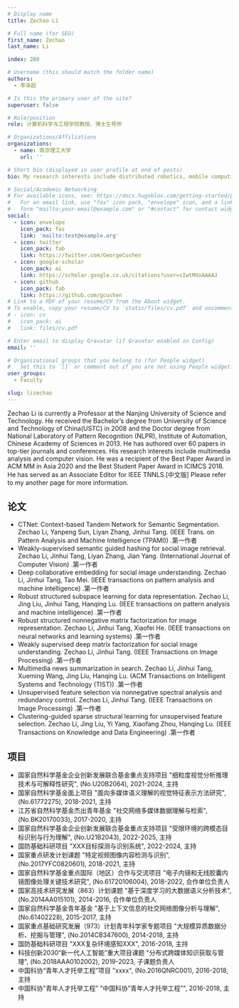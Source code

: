 ```yaml
---
# Display name
title: Zechao Li

# Full name (for SEO)
first_name: Zechao
last_name: Li

index: 200

# Username (this should match the folder name)
authors:
  - 李泽超

# Is this the primary user of the site?
superuser: false

# Role/position
role: 计算机科学与工程学院教授、博士生导师

# Organizations/Affiliations
organizations:
  - name: 南京理工大学
    url: ''

# Short bio (displayed in user profile at end of posts)
bio: My research interests include distributed robotics, mobile computing and programmable matter.

# Social/Academic Networking
# For available icons, see: https://docs.hugoblox.com/getting-started/page-builder/#icons
#   For an email link, use "fas" icon pack, "envelope" icon, and a link in the
#   form "mailto:your-email@example.com" or "#contact" for contact widget.
social:
  - icon: envelope
    icon_pack: fas
    link: 'mailto:test@example.org'
  - icon: twitter
    icon_pack: fab
    link: https://twitter.com/GeorgeCushen
  - icon: google-scholar
    icon_pack: ai
    link: https://scholar.google.co.uk/citations?user=sIwtMXoAAAAJ
  - icon: github
    icon_pack: fab
    link: https://github.com/gcushen
# Link to a PDF of your resume/CV from the About widget.
# To enable, copy your resume/CV to `static/files/cv.pdf` and uncomment the lines below.
# - icon: cv
#   icon_pack: ai
#   link: files/cv.pdf

# Enter email to display Gravatar (if Gravatar enabled in Config)
email: ''

# Organizational groups that you belong to (for People widget)
#   Set this to `[]` or comment out if you are not using People widget.
user_groups:
  - Faculty

slug: lizechao
---
```


Zechao Li is currently a Professor at the Nanjing University of Science and Technology. He received the Bachelor’s degree from University of Science and Technology of China(USTC) in 2008 and the Doctor degree from National Laboratory of Pattern Recognition (NLPR), Institute of Automation, Chinese Academy of Sciences in 2013. He has authored over 60 papers in top-tier journals and conferences. His research interests include multimedia analysis and computer vision. He was a recipient of the Best Paper Award in ACM MM in Asia 2020 and the Best Student Paper Award in ICIMCS 2018. He has served as an Associate Editor for IEEE TNNLS.[中文版] Please refer to my another page for more information. 

## 论文
- CTNet: Context-based Tandem Network for Semantic Segmentation. Zechao Li, Yanpeng Sun, Liyan Zhang, Jinhui Tang. (IEEE Trans. on Pattern Analysis and Machine Intelligence (TPAMI)) .第一作者
- Weakly-supervised semantic guided hashing for social image retrieval. Zechao Li, Jinhui Tang, Liyan Zhang, Jian Yang. (International Journal of Computer Vision) .第一作者
- Deep collaborative embedding for social image understanding. Zechao Li, Jinhui Tang, Tao Mei. (IEEE transactions on pattern analysis and machine intelligence) .第一作者
- Robust structured subspace learning for data representation. Zechao Li, Jing Liu, Jinhui Tang, Hanqing Lu. (IEEE transactions on pattern analysis and machine intelligence) .第一作者
- Robust structured nonnegative matrix factorization for image representation. Zechao Li, Jinhui Tang, Xiaofei He. (IEEE transactions on neural networks and learning systems) .第一作者
- Weakly supervised deep matrix factorization for social image understanding. Zechao Li, Jinhui Tang. (IEEE Transactions on Image Processing) .第一作者
- Multimedia news summarization in search. Zechao Li, Jinhui Tang, Xueming Wang, Jing Liu, Hanqing Lu. (ACM Transactions on Intelligent Systems and Technology (TIST)) .第一作者
- Unsupervised feature selection via nonnegative spectral analysis and redundancy control. Zechao Li, Jinhui Tang. (IEEE Transactions on Image Processing) .第一作者
- Clustering-guided sparse structural learning for unsupervised feature selection. Zechao Li, Jing Liu, Yi Yang, Xiaofang Zhou, Hanqing Lu. (IEEE Transactions on Knowledge and Data Engineering) .第一作者

## 项目
- 国家自然科学基金企业创新发展联合基金重点支持项目 "细粒度视觉分析推理技术与可解释性研究", (No.U20B2064), 2021-2024, 主持
- 国家自然科学基金面上项目 "面向多媒体语义理解的视觉特征表示方法研究", (No.61772275), 2018-2021, 主持
- 江苏省自然科学基金杰出青年基金 "社交网络多媒体数据理解与检索", (No.BK20170033), 2017-2020, 主持
- 国家自然科学基金企业创新发展联合基金重点支持项目 "受限环境的跨模态目标识别与行为理解", (No.U21B2043), 2022-2025, 主持
- 国防基础科研项目 "XXX目标探测与识别系统", 2022-2024, 主持
- 国家重点研发计划课题 "特定视频图像内容检测与识别", (No.2017YFC0820601), 2018-2021, 主持
- 国家自然科学基金重点国际（地区）合作与交流项目 "电子内镜和无线胶囊内镜图像处理关键技术研究", (No.61720106004), 2018-2022, 合作单位负责人
- 国家高技术研究发展（863）计划课题 "基于深度学习的大数据语义分析技术", (No.2014AA015101), 2014-2016, 合作单位负责人
- 国家自然科学基金青年基金 "基于上下文信息的社交网络图像分析与理解", (No.61402228), 2015-2017, 主持
- 国家重点基础研究发展（973）计划青年科学家专题项目 "大规模异质数据分析、挖掘与管理", (No.2014CB347600), 2014-2018, 主持
- 国防基础科研项目 "XXX复杂环境感知XXX", 2016-2018, 主持
- 科技创新2030“新一代人工智能”重大项目课题 "分布式跨媒体知识获取与管理", (No.2018AAA0102002), 2019-2023, 子课题负责人
- 中国科协“青年人才托举工程”项目 "xxxx", (No.2016QNRC001), 2016-2018, 主持
- 中国科协”青年人才托举工程” "中国科协”青年人才托举工程”", 2016-2018, 主持
